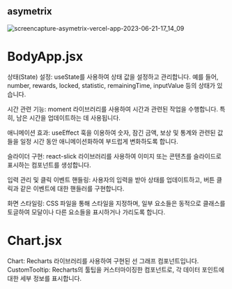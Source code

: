 ## asymetrix
![screencapture-asymetrix-vercel-app-2023-06-21-17_14_09](https://github.com/dongkyun2331/asymetrix/assets/119479530/89bf779e-289e-4f77-8039-dd77b605f4b3)

# BodyApp.jsx
상태(State) 설정: useState를 사용하여 상태 값을 설정하고 관리합니다. 예를 들어, number, rewards, locked, statistic, remainingTime, inputValue 등의 상태가 있습니다.

시간 관련 기능: moment 라이브러리를 사용하여 시간과 관련된 작업을 수행합니다. 특히, 남은 시간을 업데이트하는 데 사용됩니다.

애니메이션 효과: useEffect 훅을 이용하여 숫자, 잠긴 금액, 보상 및 통계와 관련된 값들을 일정 시간 동안 애니메이션화하여 부드럽게 변화하도록 합니다.

슬라이더 구현: react-slick 라이브러리를 사용하여 이미지 또는 콘텐츠를 슬라이드로 표시하는 컴포넌트를 생성합니다.

입력 관리 및 클릭 이벤트 핸들링: 사용자의 입력을 받아 상태를 업데이트하고, 버튼 클릭과 같은 이벤트에 대한 핸들러를 구현합니다.

화면 스타일링: CSS 파일을 통해 스타일을 지정하며, 일부 요소들은 동적으로 클래스를 토글하여 모달이나 다른 요소들을 표시하거나 가리도록 합니다.

# Chart.jsx
Chart: Recharts 라이브러리를 사용하여 구현된 선 그래프 컴포넌트입니다.
CustomTooltip: Recharts의 툴팁을 커스터마이징한 컴포넌트로, 각 데이터 포인트에 대한 세부 정보를 표시합니다.
